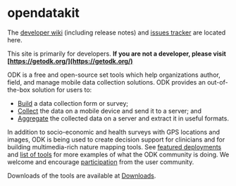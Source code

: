 # opendatakit

The [developer wiki](https://github.com/getodk/opendatakit/wiki) (including release notes) and
[issues tracker](https://github.com/getodk/opendatakit/issues) are located here.

This site is primarily for developers. __If you are not a developer, please visit [https://getodk.org/](https://getodk.org/)__

ODK is a free and open-source set tools which help organizations author, field, and manage mobile data collection solutions. ODK provides an out-of-the-box solution for users to:

* [Build](https://docs.getodk.org/build-intro/) a data collection form or survey;
* [Collect](https://docs.getodk.org/collect-intro/) the data on a mobile device and send it to a server; and
* [Aggregate](https://docs.getodk.org/aggregate-intro/) the collected data on a server and extract it in useful formats. 

In addition to socio-economic and health surveys with GPS locations and images, ODK is being used to create decision support for clinicians and for building multimedia-rich nature mapping tools. See [featured deployments](http://forum.getodk.org/c/showcase) and [list of tools](https://getodk.org/software/) for more examples of what the ODK community is doing. We welcome and encourage [participation](https://getodk.org/community/) from the user community.

Downloads of the tools are available at [Downloads](https://getodk.org/downloads/).
